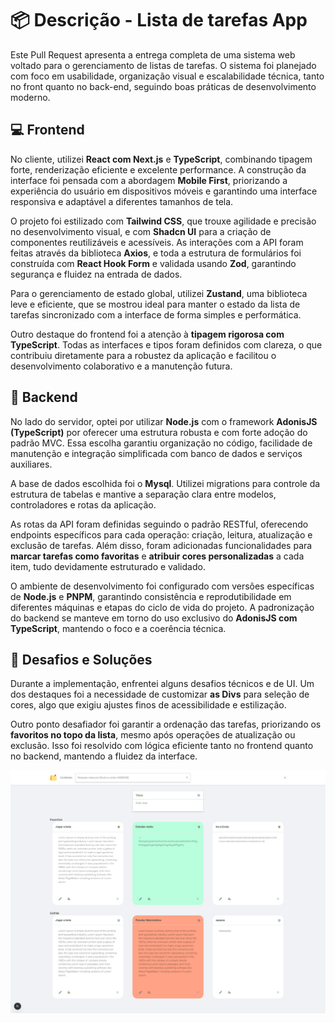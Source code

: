 # 📦 Descrição - Lista de tarefas App

Este Pull Request apresenta a entrega completa de uma sistema web voltado para o gerenciamento de listas de tarefas. O sistema foi planejado com foco em usabilidade, organização visual e escalabilidade técnica, tanto no front quanto no back-end, seguindo boas práticas de desenvolvimento moderno.

## 💻 Frontend

No cliente, utilizei **React com Next.js** e **TypeScript**, combinando tipagem forte, renderização eficiente e excelente performance. A construção da interface foi pensada com a abordagem **Mobile First**, priorizando a experiência do usuário em dispositivos móveis e garantindo uma interface responsiva e adaptável a diferentes tamanhos de tela.

O projeto foi estilizado com **Tailwind CSS**, que trouxe agilidade e precisão no desenvolvimento visual, e com **Shadcn UI** para a criação de componentes reutilizáveis e acessíveis. As interações com a API foram feitas através da biblioteca **Axios**, e toda a estrutura de formulários foi construída com **React Hook Form** e validada usando **Zod**, garantindo segurança e fluidez na entrada de dados.

Para o gerenciamento de estado global, utilizei **Zustand**, uma biblioteca leve e eficiente, que se mostrou ideal para manter o estado da lista de tarefas sincronizado com a interface de forma simples e performática.

Outro destaque do frontend foi a atenção à **tipagem rigorosa com TypeScript**. Todas as interfaces e tipos foram definidos com clareza, o que contribuiu diretamente para a robustez da aplicação e facilitou o desenvolvimento colaborativo e a manutenção futura.

## 🔧 Backend

No lado do servidor, optei por utilizar **Node.js** com o framework **AdonisJS (TypeScript)** por oferecer uma estrutura robusta e com forte adoção do padrão MVC. Essa escolha garantiu organização no código, facilidade de manutenção e integração simplificada com banco de dados e serviços auxiliares.

A base de dados escolhida foi o **Mysql**. Utilizei migrations para controle da estrutura de tabelas e mantive a separação clara entre modelos, controladores e rotas da aplicação.

As rotas da API foram definidas seguindo o padrão RESTful, oferecendo endpoints específicos para cada operação: criação, leitura, atualização e exclusão de tarefas. Além disso, foram adicionadas funcionalidades para **marcar tarefas como favoritas** e **atribuir cores personalizadas** a cada item, tudo devidamente estruturado e validado.

O ambiente de desenvolvimento foi configurado com versões específicas de **Node.js** e **PNPM**, garantindo consistência e reprodutibilidade em diferentes máquinas e etapas do ciclo de vida do projeto. A padronização do backend se manteve em torno do uso exclusivo do **AdonisJS com TypeScript**, mantendo o foco e a coerência técnica.



## 🧪 Desafios e Soluções

Durante a implementação, enfrentei alguns desafios técnicos e de UI. Um dos destaques foi a necessidade de customizar  **as Divs** para seleção de cores, algo que exigiu ajustes finos de acessibilidade e estilização.

Outro ponto desafiador foi garantir a ordenação das tarefas, priorizando os **favoritos no topo da lista**, mesmo após operações de atualização ou exclusão. Isso foi resolvido com lógica eficiente tanto no frontend quanto no backend, mantendo a fluidez da interface.

![Interface do Sistema](./Screen.png)

